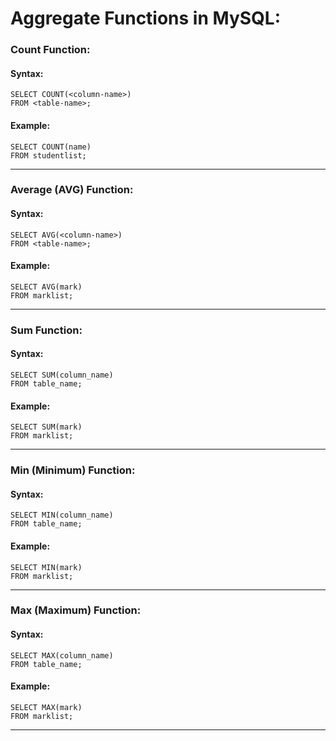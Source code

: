 # Aggregate Functions in MySQL:

### Count Function:
#### Syntax:
``` syntax
SELECT COUNT(<column-name>)
FROM <table-name>;
```
#### Example:
``` syntax
SELECT COUNT(name)
FROM studentlist;
```
***

### Average (AVG) Function:
#### Syntax:
``` syntax
SELECT AVG(<column-name>)
FROM <table-name>;
```
#### Example:
``` syntax
SELECT AVG(mark)
FROM marklist;
```
***

### Sum Function:
#### Syntax:
``` sytnax
SELECT SUM(column_name)
FROM table_name;
```
#### Example:
``` sytnax
SELECT SUM(mark)
FROM marklist;
```
***

### Min (Minimum) Function:
#### Syntax:
``` syntax
SELECT MIN(column_name)
FROM table_name;
```
#### Example:
``` syntax
SELECT MIN(mark)
FROM marklist;
```
***

### Max (Maximum) Function:
#### Syntax:
``` syntax
SELECT MAX(column_name)
FROM table_name;
```
#### Example:
``` syntax
SELECT MAX(mark)
FROM marklist;
```
***
